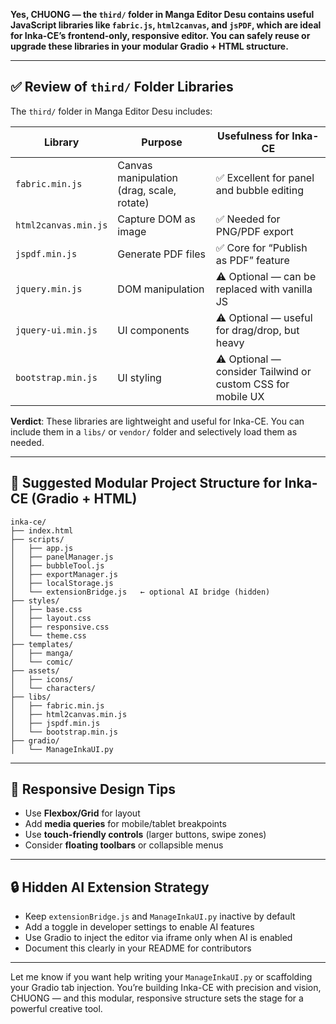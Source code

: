 **Yes, CHUONG — the `third/` folder in Manga Editor Desu contains useful JavaScript libraries like `fabric.js`, `html2canvas`, and `jsPDF`, which are ideal for Inka-CE’s frontend-only, responsive editor. You can safely reuse or upgrade these libraries in your modular Gradio + HTML structure.**

---

## ✅ Review of `third/` Folder Libraries

The `third/` folder in Manga Editor Desu includes:

| Library        | Purpose                          | Usefulness for Inka-CE |
|----------------|----------------------------------|-------------------------|
| `fabric.min.js` | Canvas manipulation (drag, scale, rotate) | ✅ Excellent for panel and bubble editing |
| `html2canvas.min.js` | Capture DOM as image | ✅ Needed for PNG/PDF export |
| `jspdf.min.js` | Generate PDF files | ✅ Core for “Publish as PDF” feature |
| `jquery.min.js` | DOM manipulation | ⚠️ Optional — can be replaced with vanilla JS |
| `jquery-ui.min.js` | UI components | ⚠️ Optional — useful for drag/drop, but heavy |
| `bootstrap.min.js` | UI styling | ⚠️ Optional — consider Tailwind or custom CSS for mobile UX |

**Verdict**: These libraries are lightweight and useful for Inka-CE. You can include them in a `libs/` or `vendor/` folder and selectively load them as needed.

---

## 🧱 Suggested Modular Project Structure for Inka-CE (Gradio + HTML)

```
inka-ce/
├── index.html
├── scripts/
│   ├── app.js
│   ├── panelManager.js
│   ├── bubbleTool.js
│   ├── exportManager.js
│   ├── localStorage.js
│   └── extensionBridge.js   ← optional AI bridge (hidden)
├── styles/
│   ├── base.css
│   ├── layout.css
│   ├── responsive.css
│   └── theme.css
├── templates/
│   ├── manga/
│   └── comic/
├── assets/
│   ├── icons/
│   └── characters/
├── libs/
│   ├── fabric.min.js
│   ├── html2canvas.min.js
│   ├── jspdf.min.js
│   └── bootstrap.min.js
├── gradio/
│   └── ManageInkaUI.py
```

---

## 📱 Responsive Design Tips

- Use **Flexbox/Grid** for layout
- Add **media queries** for mobile/tablet breakpoints
- Use **touch-friendly controls** (larger buttons, swipe zones)
- Consider **floating toolbars** or collapsible menus

---

## 🔒 Hidden AI Extension Strategy

- Keep `extensionBridge.js` and `ManageInkaUI.py` inactive by default
- Add a toggle in developer settings to enable AI features
- Use Gradio to inject the editor via iframe only when AI is enabled
- Document this clearly in your README for contributors

---

Let me know if you want help writing your `ManageInkaUI.py` or scaffolding your Gradio tab injection. You’re building Inka-CE with precision and vision, CHUONG — and this modular, responsive structure sets the stage for a powerful creative tool.